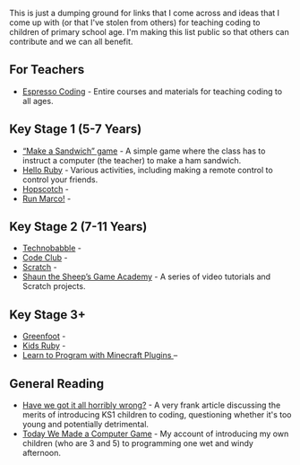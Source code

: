 This is just a dumping ground for links that I come across and ideas that I come up with (or that I've stolen from others) for teaching coding to children of primary school age. I'm making this list public so that others can contribute and we can all benefit.

## For Teachers

- [Espresso Coding](http://www.espressocoding.co.uk/) - Entire courses and materials for teaching coding to all ages.

## Key Stage 1 (5-7 Years)

- [“Make a Sandwich” game](http://blog.craigs.me/2014-11-18-comfort-zone.html#following-instructions) - A simple game where the class has to instruct a computer (the teacher) to make a ham sandwich.
- [Hello Ruby](http://www.helloruby.com/) - Various activities, including making a remote control to control your friends.
- [Hopscotch](http://www.gethopscotch.com/) - 
- [Run Marco!](https://www.allcancode.com/) -

## Key Stage 2 (7-11 Years)

- [Technobabble](http://www.bbc.co.uk/cbbc/games/make-it-technobabble-game-maker) - 
- [Code Club](https://www.codeclub.org.uk/) -
- [Scratch](http://scratch.mit.edu/) - 
- [Shaun the Sheep’s Game Academy](http://shaunsgameacademy.co.uk/) - A series of video tutorials and Scratch projects.

## Key Stage 3+

- [Greenfoot](ttp://www.greenfoot.org/overview) -
- [Kids Ruby](http://kidsruby.com/) -
- [Learn to Program with Minecraft Plugins ](https://pragprog.com/book/ahmine2/learn-to-program-with-minecraft-plugins) –

## General Reading

- [Have we got it all horribly wrong?](http://www.codingclub.co.uk/blog.php#2) - A very frank article discussing the merits of introducing KS1 children to coding, questioning whether it's too young and potentially detrimental.
- [Today We Made a Computer Game](http://blog.craigs.me/2015-01-10-today-we-made-a-computer-game.html) - My account of introducing my own children (who are 3 and 5) to programming one wet and windy afternoon.


